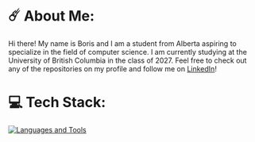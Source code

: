 # ☄️ About Me:
Hi there! My name is Boris and I am a student from Alberta aspiring to specialize in the field of computer science. I am currently studying at the University of British Columbia in the class of 2027. Feel free to check out any of the repositories on my profile and follow me on [LinkedIn](https://linkedin.com/in/boriswangcs)!

# 💻 Tech Stack:
[![Languages and Tools](https://skillicons.dev/icons?i=cpp,express,java,js,react,mongodb,mysql,nodejs,py,sklearn,supabase,tailwind,ts)]()
<!--  # 📊 GitHub Stats:
![](https://github-readme-stats.vercel.app/api?username=bcw117&theme=midnight-purple&hide_border=false&include_all_commits=false&count_private=false)<br/>
![](https://github-readme-streak-stats.herokuapp.com/?user=bcw117&theme=midnight-purple&hide_border=false)<br/>
![](https://github-readme-stats.vercel.app/api/top-langs/?username=bcw117&theme=midnight-purple&hide_border=false&include_all_commits=false&count_private=false&layout=compact)

---
[![](https://visitcount.itsvg.in/api?id=bcw117&icon=0&color=1)](https://visitcount.itsvg.in)  -->

